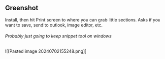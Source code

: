 ## Greenshot
Install, then hit Print screen to where you can grab little sections. Asks if you want to save, send to outlook, image editor, etc.

###### Probably just going to keep snippet tool on windows
![[Pasted image 20240702155248.png]]
